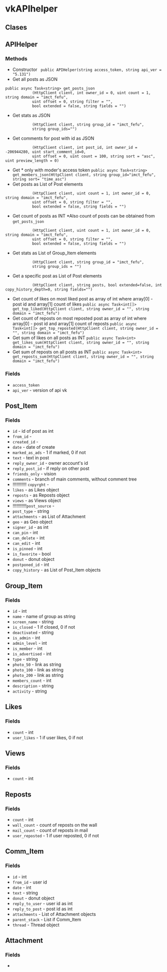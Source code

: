 # vkAPIhelper
## Clases
## APIHelper
### Methods
* Constructor
``` public APIHelper(string access_token, string api_ver = "5.131")```
* Get all posts as JSON
```
public async Task<string> get_posts_json
            (HttpClient client, int owner_id = 0, uint count = 1, string domain = "imct_fefu",
            uint offset = 0, string filter = "",
            bool extended = false, string fields = "")
```
* Get stats as JSON
``` public async Task<string> get_stats_json
            (HttpClient client, string group_id = "imct_fefu", 
            string group_ids="")
```
* Get comments for post with id as JSON
``` public async Task<string> get_comms_json
            (HttpClient client, int post_id, int owner_id = -206944280, uint start_comment_id=0,
            uint offset = 0, uint count = 100, string sort = "asc", uint preview_length = 0)
```
* Get  \* only with moder's access token
``` public async Task<string> get_members_json(HttpClient client, string group_id="imct_fefu", string sort= "time_asc") ```
* Get posts as List of Post elements
``` public async Task<List<Post_Item>> get_posts
            (HttpClient client, uint count = 1, int owner_id = 0, string domain = "imct_fefu",
            uint offset = 0, string filter = "",
            bool extended = false, string fields = "")
```
* Get count of posts as INT      \*Also count of posts can be obtained from ```get_posts_json```
``` public async Task<int> get_posts_count
            (HttpClient client, uint count = 1, int owner_id = 0, string domain = "imct_fefu",
            uint offset = 0, string filter = "",
            bool extended = false, string fields = "")
```
* Get stats as List of Group_Item elements
``` public async Task<List<Group_Item>> get_stats
            (HttpClient client, string group_id = "imct_fefu",
            string group_ids = "")
```
* Get a specific post as List of Post elements
``` public async Task<List<Post_Item>> get_post
            (HttpClient client, string posts, bool extended=false, int copy_history_depth=0, string fields="")
```
* Get count of likes on most liked post as array of int where array[0] - post id and array[1] count of likes
``` public async Task<int[]> get_top_liked(HttpClient client, string owner_id = "", string domain = "imct_fefu") ```
* Get count of reposts on most reposted post as array of int where array[0] - post id and array[1] count of reposts
``` public async Task<int[]> get_top_reposted(HttpClient client, string owner_id = "", string domain = "imct_fefu") ```
* Get sum of likes on all posts as INT
``` public async Task<int> get_likes_sum(HttpClient client, string owner_id = "", string domain = "imct_fefu") ```
* Get sum of reposts on all posts as INT
``` public async Task<int> get_reposts_sum(HttpClient client, string owner_id = "", string domain = "imct_fefu") ```
### Fields
* ```access_token```
* ```api_ver``` - version of api vk
## Post_Item
### Fields
* ``` id ``` - id of post as int
* ``` from_id ``` - 
* ``` created_id ``` - 
* ``` date ``` - date of create
* ``` marked_as_ads ``` - 1 if marked, 0 if not
* ``` text ``` - text in post
* ``` reply_owner_id ``` - owner account's id
* ``` reply_post_id ``` - if reply on other post
* ``` friends_only ``` - vision
* ``` comments ``` - branch of main comments, without comment tree
* !!!!!!!!!!! ``` copyrght ``` - 
* ``` likes ``` - as Likes object
* ``` reposts ``` - as Reposts object
* ``` views ``` - as Views object
* !!!!!!!!!!!``` post_source ``` - 
* ``` post_type ``` - string
* ``` attachments ``` - as List of Attachment
* ``` geo ``` - as Geo object
* ``` signer_id ``` - as int
* ``` can_pin ``` - int
* ``` can_delete ``` - int
* ``` can_edit ``` - int
* ``` is_pinned ``` - int
* ``` is_favorite ``` - bool
* ``` donut ``` - donut object
* ``` postponed_id ``` - int
* ``` copy_history ``` - as List of Post_Item objects
## Group_Item
### Fields
* ``` id ``` - int
* ``` name ``` - name of group as string
* ``` screen_name ``` - string
* ``` is_closed ``` - 1 if closed, 0 if not
* ``` deactivated ``` - string
* ``` is_admin ``` - int
* ``` admin_level ``` - int
* ``` is_member ``` - int
* ``` is_advertised ``` - int
* ``` type ``` - string
* ``` photo_50 ``` - link as string
* ``` photo_100 ``` - link as string
* ``` photo_200 ``` - link as string
* ``` members_count ``` - int
* ``` description ``` - string
* ``` activity ``` - string
## Likes
### Fields 
* ``` count ``` - int
* ``` user_likes ``` - 1 if user likes, 0 if not
## Views
### Fields
* ```count``` - int
## Reposts
### Fields
* ``` count ``` - int
* ``` wall_count ``` - count of reposts on the wall
* ``` mail_count ``` - count of reposts in mail
* ``` user_reposted ``` - 1 if user reposted, 0 if not
## Comm_Item
### Fields
* ``` id ``` - int
* ``` from_id ``` - user id
* ``` date ``` - int
* ``` text ``` - string
* ``` donut ``` - donut object
* ``` reply_to_user ``` - user id as int
* ``` reply_to_post ``` - post id as int
* ``` attachments ``` - List of Attachment objects
* ``` parent_stack ``` - List if Comm_Item
* ``` thread ``` - Thread object
## Attachment
### Fields
* ```  ```
